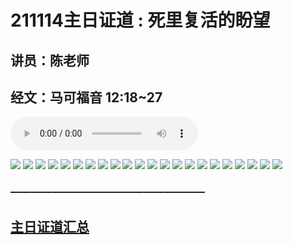 # 211114主日证道 : 死里复活的盼望
## 讲员：陈老师
## 经文：马可福音 12:18~27

<audio controls src="./211114.mp3"></audio>

![](01.jpg)
![](02.jpg)
![](03.jpg)
![](04.jpg)
![](05.jpg)
![](06.jpg)
![](07.jpg)
![](08.jpg)
![](09.jpg)
![](10.jpg)
![](11.jpg)
![](12.jpg)
![](13.jpg)
![](14.jpg)
![](15.jpg)
![](16.jpg)
![](17.jpg)
![](18.jpg)
![](19.jpg)
![](20.jpg)
![](21.jpg)
![](22.jpg)


### ———————————————————

## [主日证道汇总](https://nccchurch.github.io/Sermons/)

